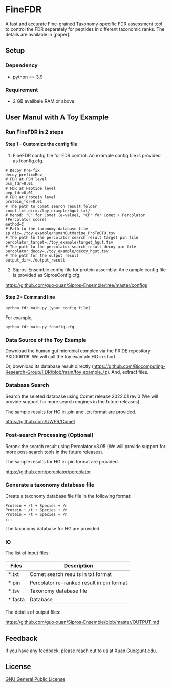 
# FineFDR

A fast and accurate Fine-grained Taxonomy-specific FDR assessment tool to control the FDR separately for peptides in different taxonomic ranks. 
The details are available in [paper].


## Setup

### Dependency

- python == 3.9

### Requirement

- 2 GB availbale RAM or above

## User Manul with A Toy Example

### Run FineFDR in 2 steps

#### Step 1 - Customize the config file
1. FineFDR config file for FDR control: An example config file is provided as fconfig.cfg.

```
# Decoy Pre-fix
decoy_prefix=Rev_
# FDR at PSM level
psm_fdr=0.01
# FDR at Peptide level
pep_fdr=0.01
# FDR at Protein level
protein_fdr=0.01
# The path to comet search result folder
comet_txt_dir=./toy_example/hgut_txt/
# Mehod: "C" for Comet (e-value), "CP" for Comet + Percolator (Percolator score)
method=C
# Path to the taxonomy database file
sp_dic=./toy_example/humanGutMarine_ProToOTU.tsv
# The path to the percolator search result target pin file
percolator_target=./toy_example/target_hgut.tsv
# The path to the percolator search result decoy pin file
percolator_decoy=./toy_example/decoy_hgut.tsv
# The path for the output result
output_dir=./output_result
```
2. Sipros-Ensemble config file for protein assembly: An example config file is provided as SiprosConfig.cfg.

https://github.com/guo-xuan/Sipros-Ensemble/tree/master/configs

#### Step 2 - Command line

```
python fdr_main.py [your config file]
```
For example,

```
python fdr_main.py fconfig.cfg
```


### Data Source of the Toy Example

Download the human gut microbial complex via the PRIDE repository PXD006118. We will call the toy example HG in short.

Or, download its database result directly (https://github.com/Biocomputing-Research-Group/FDR/blob/main/toy_example.7z). And, extract files.

### Database Search

Search the seleted database using Comet release 2022.01 rev.0 (We will provide support for more search engines in the future releases). 

The sample results for HG in .pin and .txt format are provided.

https://github.com/UWPR/Comet

### Post-search Processing (Optional)

Rerank the search result using Percolator v3.05 (We will provide support for more post-search tools in the future releases). 

The sample results for HG in .pin format are provided.

https://github.com/percolator/percolator

### Generate a taxonomy database file

Create a taxonomy database file file in the following format:

```
Protein + /t + Species + /n
Protein + /t + Species + /n
Protein + /t + Species + /n
...
```
The taxonomy database for HG are provided.

### IO

The list of input files:

| Files        | Description |
| ----------- | ----------- |
| *.txt     | Comet search results in txt format      |
| *.pin   | Percolator re-ranked result in pin format        |
| *.tsv     |Taxonomy database file      |
| *.fasta   | Database        |

The details of output files:

https://github.com/guo-xuan/Sipros-Ensemble/blob/master/OUTPUT.md

## Feedback

If you have any feedback, please reach out to us at Xuan.Guo@unt.edu.


## License

[GNU General Public License](https://www.gnu.org/licenses/gpl-3.0.en.html)

